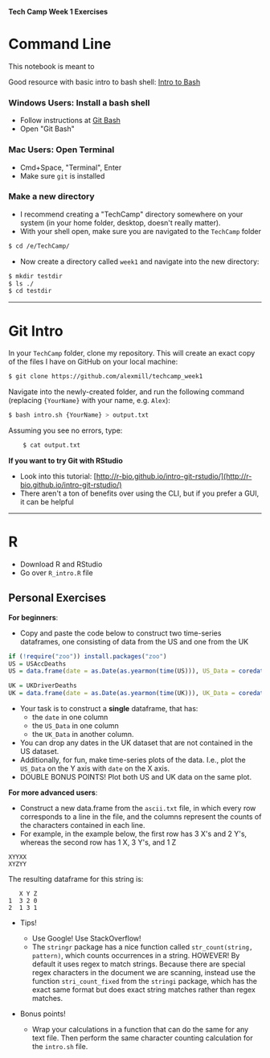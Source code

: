**Tech Camp Week 1 Exercises**

# Command Line

This notebook is meant to 

Good resource with basic intro to bash shell: [Intro to Bash](https://programminghistorian.org/lessons/intro-to-bash)

### Windows Users: Install a bash shell
- Follow instructions at [Git Bash](https://git-for-windows.github.io/)
- Open "Git Bash"

### Mac Users: Open Terminal
- Cmd+Space, "Terminal", Enter
- Make sure `git` is installed

### Make a new directory

- I recommend creating a "TechCamp" directory somewhere on your system (in your home folder, desktop, doesn't really matter).
- With your shell open, make sure you are navigated to the `TechCamp` folder

```bash
$ cd /e/TechCamp/
```

- Now create a directory called `week1` and navigate into the new directory:

```bash
$ mkdir testdir
$ ls ./
$ cd testdir
```

---

# Git Intro

In your `TechCamp` folder, clone my repository. This will create an exact copy of the files I have on GitHub on your local machine:


```bash
$ git clone https://github.com/alexmill/techcamp_week1
```

Navigate into the newly-created folder, and run the following command (replacing `{YourName}` with your name, e.g. `Alex`):

```bash
$ bash intro.sh {YourName} > output.txt
```

Assuming you see no errors, type:

```bash
    $ cat output.txt
```

**If you want to try Git with RStudio**
- Look into this tutorial: [http://r-bio.github.io/intro-git-rstudio/](http://r-bio.github.io/intro-git-rstudio/)
- There aren't a ton of benefits over using the CLI, but if you prefer a GUI, it can be helpful

---

# R

- Download R and RStudio
- Go over `R_intro.R` file

## Personal Exercises

**For beginners**:
- Copy and paste the code below to construct two time-series dataframes, one consisting of data from the US and one from the UK

```R
if (!require("zoo")) install.packages("zoo")
US = USAccDeaths
US = data.frame(date = as.Date(as.yearmon(time(US))), US_Data = coredata(US))

UK = UKDriverDeaths
UK = data.frame(date = as.Date(as.yearmon(time(UK))), UK_Data = coredata(UK))
```
- Your task is to construct a **single** dataframe, that has:
    - the `date` in one column
    - the `US_Data` in one column
    - the `UK_Data` in another column. 
- You can drop any dates in the UK dataset that are not contained in the US dataset.
- Additionally, for fun, make time-series plots of the data. I.e., plot the `US_Data` on the Y axis with `date` on the X axis.
- DOUBLE BONUS POINTS! Plot both US and UK data on the same plot.

**For more advanced users**:
- Construct a new data.frame from the `ascii.txt` file, in which every row corresponds to a line in the file, and the columns represent the counts of the characters contained in each line.
- For example, in the example below, the first row has 3 X's and 2 Y's, whereas the second row has 1 X, 3 Y's, and 1 Z

```
XYYXX    
XYZYY 
``` 

The resulting dataframe for this string is:

```
   X Y Z
1  3 2 0
2  1 3 1
```
- Tips!
    - Use Google! Use StackOverflow!
    - The `stringr` package has a nice function called `str_count(string, pattern)`, which counts occurrences in a string. HOWEVER! By default it uses regex to match strings. Because there are special regex characters in the document we are scanning, instead use the function `stri_count_fixed` from the `stringi` package, which has the exact same format but does exact string matches rather than regex matches.

- Bonus points!
    - Wrap your calculations in a function that can do the same for any text file. Then perform the same character counting calculation for the `intro.sh` file.


